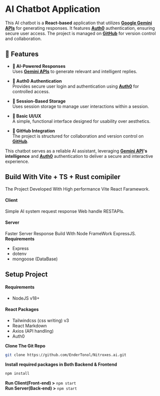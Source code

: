 # AI Chatbot Application  

This AI chatbot is a **React-based** application that utilizes **[Google Gemini APIs](https://ai.google.dev/)** for generating responses. It features **[Auth0](https://auth0.com/)** authentication, ensuring secure user access. The project is managed on **[GitHub](https://github.com/)** for version control and collaboration.  

## 🚀 Features  

- **🤖 AI-Powered Responses**  
  Uses **[Gemini APIs](https://ai.google.dev/)** to generate relevant and intelligent replies.  

- **🔐 Auth0 Authentication**  
  Provides secure user login and authentication using **[Auth0](https://auth0.com/)** for controlled access.  

- **💾 Session-Based Storage**  
  Uses session storage to manage user interactions within a session.  

- **🎨 Basic UI/UX**  
  A simple, functional interface designed for usability over aesthetics.  

- **📂 GitHub Integration**  
  The project is structured for collaboration and version control on **[GitHub](https://github.com/)**.


This chatbot serves as a reliable AI assistant, leveraging **[Gemini API](https://ai.google.dev/)'s intelligence** and **[Auth0](https://auth0.com/)** authentication to deliver a secure and interactive experience.  

## Build With Vite + TS + Rust comipiler
The Project Developed With High performance Vite React Faramework.

#### Client 
Simple AI system request response Web handle RESTAPIs.

#### Server
Faster Server Response Build With Node FrameWork ExpressJS.
**Requirements**
- Express
- dotenv
- mongoose (DataBase)

## Setup Project
#### **Requirements**
- NodeJS v18+
#### **React Packages**
- Tailwindcss (css writing) v3 
- React Markdown
- Axios (API handling)
- Auth0

**Clone The Git Repo**
```bash
git clone https://github.com/EnderTonol/Nitroxes.ai.git
```
**Install required packages in Both Backend & Frontend**
```bash
npm install 
```
**Run Client(Front-end) >** 
`npm start`
<br/>
**Run Server(Back-end) >**
`npm start`






